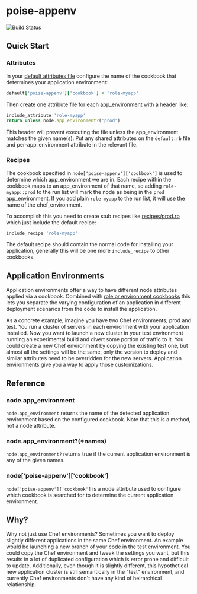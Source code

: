 poise-appenv
=============

[![Build Status](https://travis-ci.org/poise/poise-appenv.png?branch=master)](https://travis-ci.org/poise/poise-appenv)

Quick Start
-----------

### Attributes

In your [default attributes file](test/cookbooks/poise-appenv_test/attributes/default.rb#L19)
configure the name of the cookbook that determines your application environment:

```ruby
default['poise-appenv']['cookbook'] = 'role-myapp'
```

Then create one attribute file for each [app_environment](test/cookbooks/poise-appenv_test/attributes/prod.rb#L19-L20)
with a header like:

```ruby
include_attribute 'role-myapp'
return unless node.app_environment?('prod')
```

This header will prevent executing the file unless the app_environment
matches the given name(s). Put any shared attributes on the `default.rb` file
and per-app_environment attribute in the relevant file.

### Recipes

The cookbook specified in `node['poise-appenv']['cookbook']` is used to determine
which app_environment we are in. Each recipe within the cookbook maps to an
app_environment of that name, so adding `role-myapp::prod` to the run list
will mark the node as being in the `prod` app_environment. If you add plain
`role-myapp` to the run list, it will use the name of the chef_environment.

To accomplish this you need to create stub recipes like [recipes/prod.rb](test/cookbooks/poise-appenv_test/recipes/prod.rb)
which just include the default recipe:

```ruby
include_recipe 'role-myapp'
```

The default recipe should contain the normal code for installing your application,
generally this will be one more `include_recipe` to other cookbooks.

Application Environments
------------------------

Application environments offer a way to have different node attributes applied
via a cookbook. Combined with [role or environment cookbooks](http://vialstudios.logdown.com/posts/166848-the-environment-cookbook-pattern)
this lets you separate the varying configuration of an application in different
deployment scenarios from the code to install the application.

As a concrete example, imagine you have two Chef environments; prod and test.
You run a cluster of servers in each environment with your application installed.
Now you want to launch a new cluster in your test environment running an
experimental build and divert some portion of traffic to it. You could create
a new Chef environment by copying the existing test one, but almost all the
settings will be the same, only the version to deploy and similar attributes
need to be overridden for the new servers. Application environments give you
a way to apply those customizations.

Reference
---------

### node.app_environment

`node.app_environment` returns the name of the detected application environment
based on the configured cookbook. Note that this is a method, not a node attribute.

### node.app_environment?(*names)

`node.app_environment?` returns true if the current application environment
is any of the given names.

### node['poise-appenv']['cookbook']

`node['poise-appenv']['cookbook']` is a node attribute used to configure which
cookbook is searched for to determine the current application environment.

Why?
----

Why not just use Chef environments? Sometimes you want to deploy slightly
different applications in the same Chef environment. An example would be
launching a new branch of your code in the test environment. You could copy the
Chef environment and tweak the settings you want, but this results in a lot of
duplicated configuration which is error prone and difficult to update.
Additionally, even though it is slightly different, this hypothetical new
application cluster is still semantically in the "test" environment, and
currently Chef environments don't have any kind of heirarchical relationship.
